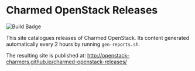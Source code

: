 # Charmed OpenStack Releases

![Build Badge](https://github.com/openstack-charmers/charmed-openstack-releases/actions/workflows/build.yaml/badge.svg)

This site catalogues releases of Charmed OpenStack. Its content generated
automatically every 2 hours by running `gen-reports.sh`.

The resulting site is published at: http://openstack-charmers.github.io/charmed-openstack-releases/
